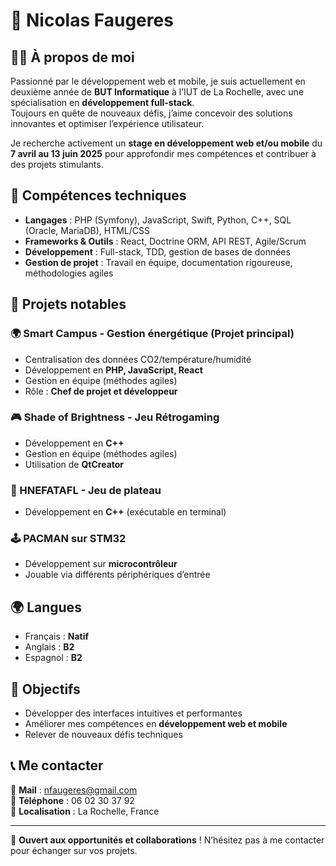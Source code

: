 # 🚀 Nicolas Faugeres

## 👨‍💻 À propos de moi
Passionné par le développement web et mobile, je suis actuellement en deuxième année de **BUT Informatique** à l’IUT de La Rochelle, avec une spécialisation en **développement full-stack**.  
Toujours en quête de nouveaux défis, j’aime concevoir des solutions innovantes et optimiser l’expérience utilisateur.  

Je recherche activement un **stage en développement web et/ou mobile** du **7 avril au 13 juin 2025** pour approfondir mes compétences et contribuer à des projets stimulants.  

## 🔧 Compétences techniques
- **Langages** : PHP (Symfony), JavaScript, Swift, Python, C++, SQL (Oracle, MariaDB), HTML/CSS  
- **Frameworks & Outils** : React, Doctrine ORM, API REST, Agile/Scrum  
- **Développement** : Full-stack, TDD, gestion de bases de données  
- **Gestion de projet** : Travail en équipe, documentation rigoureuse, méthodologies agiles  

## 📂 Projets notables

### 🌍 Smart Campus - Gestion énergétique (Projet principal) 

- Centralisation des données CO2/température/humidité  
- Développement en **PHP, JavaScript, React**
- Gestion en équipe (méthodes agiles)
- Rôle : **Chef de projet et développeur**

### 🎮 Shade of Brightness - Jeu Rétrogaming  
- Développement en **C++**  
- Gestion en équipe (méthodes agiles)  
- Utilisation de **QtCreator**  

### 🎲 HNEFATAFL - Jeu de plateau  
- Développement en **C++** (exécutable en terminal)  

### 🕹 PACMAN sur STM32  
- Développement sur **microcontrôleur**  
- Jouable via différents périphériques d’entrée  

## 🌍 Langues  
- Français : **Natif**  
- Anglais : **B2**  
- Espagnol : **B2**  

## 🎯 Objectifs  
- Développer des interfaces intuitives et performantes  
- Améliorer mes compétences en **développement web et mobile**  
- Relever de nouveaux défis techniques  

## 📞 Me contacter  
📧 **Mail** : [nfaugeres@gmail.com](mailto:nfaugeres@gmail.com)  
📱 **Téléphone** : 06 02 30 37 92  
📍 **Localisation** : La Rochelle, France  

---

🚀 **Ouvert aux opportunités et collaborations** ! N’hésitez pas à me contacter pour échanger sur vos projets.
